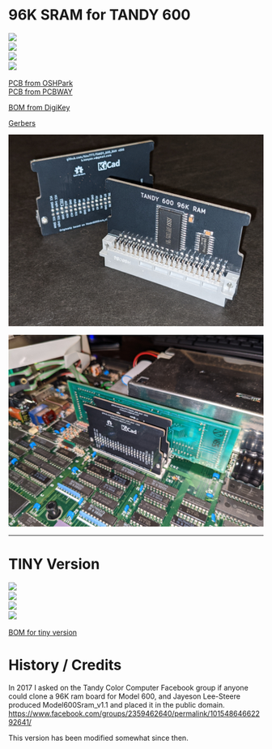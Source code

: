# 96K SRAM for TANDY 600

![](../../raw/main/PCB/TANDY_600_96K_SRAM.jpg)  
![](../../raw/main/PCB/TANDY_600_96K_SRAM_top.jpg)  
![](../../raw/main/PCB/TANDY_600_96K_SRAM_bottom.jpg)  
![](../../raw/main/PCB/TANDY_600_96K_SRAM.svg)  

[PCB from OSHPark](https://oshpark.com/shared_projects/nBVWvJ2W)  
[PCB from PCBWAY](https://www.pcbway.com/project/shareproject/TANDY_600_RAM.html)  

[BOM from DigiKey](https://www.digikey.com/short/bmpbhbtb)

[Gerbers](../../releases/latest)

![](TANDY_600_RAM_1.jpg)

![](TANDY_600_RAM_2.jpg)

----

# TINY Version

![](../../raw/main/PCB/TANDY_600_96K_SRAM_tiny_a.jpg)  
![](../../raw/main/PCB/TANDY_600_96K_SRAM_tiny_b.jpg)  
![](../../raw/main/PCB/TANDY_600_96K_SRAM_tiny_top.jpg)  
![](../../raw/main/PCB/TANDY_600_96K_SRAM_tiny_bottom.jpg)  

[BOM for tiny version](https://www.digikey.com/short/dd84d9w2)


# History / Credits

In 2017 I asked on the Tandy Color Computer Facebook group if anyone could clone a 96K ram board for Model 600, and Jayeson Lee-Steere produced Model600Sram_v1.1 and placed it in the public domain.  
https://www.facebook.com/groups/2359462640/permalink/10154864662292641/

This version has been modified somewhat since then.
